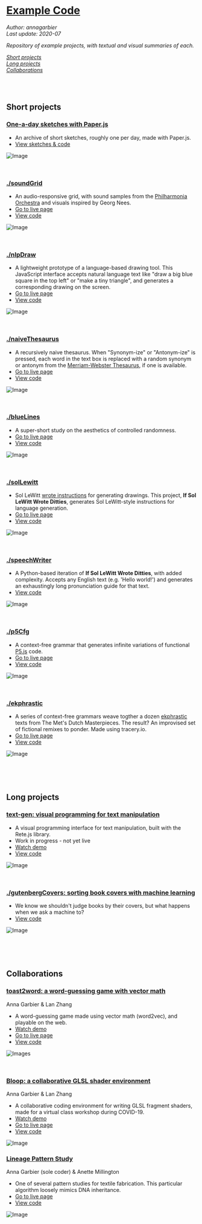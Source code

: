 # [Example Code](https://github.com/annagarbier/annagarbier.github.io/tree/master/exampleCode)

*Author: annagarbier*     
*Last update: 2020-07*

*Repository of example projects, with textual and visual summaries of each.*

*<a href="#short-projects">Short projects</a><br>*
*<a href="#long-projects">Long projects</a><br>*
*<a href="#collaborations">Collaborations</a>*

<br>
<br>

<h2 id="short-projects">Short projects</h2>

### [One-a-day sketches with Paper.js](https://github.com/annagarbier/paper)

* An archive of short sketches, roughly one per day, made with Paper.js.
* <a href="https://github.com/annagarbier/paper" target="blank">View sketches & code</a>

![Image](https://annagarbier.github.io/exampleCode/readmeAssets/paper.png)

<br>

### [./soundGrid](https://github.com/annagarbier/annagarbier.github.io/tree/master/exampleCode/soundGrid)

* An audio-responsive grid, with sound samples from the
[Philharmonia Orchestra](https://philharmonia.co.uk/resources/sound-samples/)
and visuals inspired by Georg Nees.
* [Go to live page](https://annagarbier.github.io/exampleCode/soundGrid/)
* [View code](https://github.com/annagarbier/annagarbier.github.io/tree/master/exampleCode/soundGrid)

![Image](https://annagarbier.github.io/exampleCode/soundGrid/sound_grid.png)

<br>

### [./nlpDraw](https://github.com/annagarbier/exampleCode/edit/master/nlpDraw)

* A lightweight prototype of a language-based drawing tool. This JavaScript
interface accepts natural language text like "draw a big blue square in
the top left" or "make a tiny triangle", and generates a corresponding
drawing on the screen.
* [Go to live page](https://annagarbier.github.io/exampleCode/nlpDraw/)
* [View code](https://github.com/annagarbier/exampleCode/edit/master/nlpDraw)

![Image](https://annagarbier.github.io/exampleCode/nlpDraw/nlpDrawImg.png)

<br>

### [./naiveThesaurus](https://github.com/annagarbier/annagarbier.github.io/tree/master/exampleCode/naiveThesaurus)

* A recursively naive thesaurus. When "Synonym-ize" or "Antonym-ize" is
pressed, each word in the text box is replaced with a random synonym
or antonym from the [Merriam-Webster Thesaurus](https://www.dictionaryapi.com/products/api-collegiate-thesaurus),
if one is available.
* [Go to live page](https://annagarbier.github.io/exampleCode/naiveThesaurus/)
* [View code](https://github.com/annagarbier/annagarbier.github.io/tree/master/exampleCode/naiveThesaurus)

![Image](https://annagarbier.github.io/exampleCode/naiveThesaurus/naiveThesaurus.png)

<br>

### [./blueLines](https://github.com/annagarbier/exampleCode/edit/master/blueLines)

* A super-short study on the aesthetics of controlled randomness.
* [Go to live page](https://annagarbier.github.io/exampleCode/blueLines/)
* [View code](https://github.com/annagarbier/exampleCode/edit/master/blueLines)

![Image](https://annagarbier.github.io/exampleCode/blueLines/blueLinesImg.png)

<br>

### [./solLewitt](https://github.com/annagarbier/exampleCode/edit/master/solLewitt)

* Sol LeWitt [wrote instructions](https://www.google.com/search?q=sol+lewitt+wall+drawing+instructions&rlz=1C5CHFA_enUS807US807&source=lnms&tbm=isch&sa=X&ved=0ahUKEwjk-Py8h_bgAhVCZN8KHZKrBV4Q_AUIDigB&biw=1440&bih=766)
for generating drawings. This project, **If Sol LeWitt Wrote Ditties**, generates
Sol LeWitt-style instructions for language generation.
* [Go to live page](https://annagarbier.github.io/exampleCode/solLewitt/)
* [View code](https://github.com/annagarbier/exampleCode/edit/master/solLewitt)

![Image](https://annagarbier.github.io/exampleCode/solLewitt/solLewittImg.png)

<br>

### [./speechWriter](https://github.com/annagarbier/annagarbier.github.io/tree/master/exampleCode/speechWriter)

* A Python-based iteration of **If Sol LeWitt Wrote Ditties**, with added complexity.
Accepts any English text (e.g. 'Hello world!') and generates an exhaustingly long pronunciation guide for that text. 
* [View code](https://github.com/annagarbier/annagarbier.github.io/tree/master/exampleCode/speechWriter)

![Image](https://annagarbier.github.io/exampleCode/speechWriter/speech_writer.png)

<br>

### [./p5Cfg](https://github.com/annagarbier/annagarbier.github.io/tree/master/exampleCode/p5Cfg)

* A context-free grammar that generates infinite variations of functional [P5.js](https://p5js.org/) code.
* [Go to live page](https://annagarbier.github.io/exampleCode/p5Cfg/)
* [View code](https://github.com/annagarbier/annagarbier.github.io/tree/master/exampleCode/p5Cfg)

![Image](https://annagarbier.github.io/exampleCode/p5Cfg/example_ten.png)

<br>

### [./ekphrastic](https://github.com/annagarbier/annagarbier.github.io/tree/master/exampleCode/ekphrastic)

* A series of context-free grammars weave togther a dozen [ekphrastic](https://en.wikipedia.org/wiki/Ekphrasis) texts
from The Met's Dutch Masterpieces. The result? An improvised set of fictional
remixes to ponder. Made using tracery.io.
* [Go to live page](https://annagarbier.github.io/exampleCode/ekphrastic/)
* [View code](https://github.com/annagarbier/annagarbier.github.io/tree/master/exampleCode/ekphrastic)

![Image](https://annagarbier.github.io/exampleCode/ekphrastic/ekphrastic.png)

<br>
<br>
<br>

<h2 id="long-projects">Long projects</h2>

### [text-gen: visual programming for text manipulation](https://github.com/annagarbier/text_gen)

* A visual programming interface for text manipulation, built with the Rete.js library.
* Work in progress - not yet live
* [Watch demo](https://annagarbier.com/Text-Playground)
* [View code](https://github.com/annagarbier/text_gen)

![Image](https://annagarbier.github.io/exampleCode/readmeAssets/textgen.png)

<br>

### [./gutenbergCovers: sorting book covers with machine learning](https://github.com/annagarbier/annagarbier.github.io/tree/master/exampleCode/gutenbergCovers)

* We know we shouldn't judge books by their covers, but what happens when we ask a machine to?
* [View code](https://github.com/annagarbier/annagarbier.github.io/tree/master/exampleCode/gutenbergCovers)

![Image](https://annagarbier.github.io/exampleCode/readmeAssets/umap.jpg)

<br>
<br>
<br>

<h2 id="collaborations">Collaborations</h2>

### [toast2word: a word-guessing game with vector math](https://github.com/lanzhang76/toast)
Anna Garbier & Lan Zhang
* A word-guessing game made using vector math (word2vec), and playable on the web.
* [Watch demo](https://vimeo.com/435915330)
* [Go to live page](https://toast2word.netlify.app/)
* [View code](https://github.com/lanzhang76/toast)

![Images](https://annagarbier.github.io/exampleCode/readmeAssets/toast.png)

<br>

### [Bloop: a collaborative GLSL shader environment](https://github.com/lanzhang76/bloop_shader_app)
Anna Garbier & Lan Zhang
* A collaborative coding environment for writing GLSL fragment shaders, made for a virtual class workshop during COVID-19.
* [Watch demo](https://vimeo.com/435916448)
* [Go to live page](https://bloopp.herokuapp.com/)
* [View code](https://github.com/lanzhang76/bloop_shader_app)

![Image](https://annagarbier.github.io/exampleCode/readmeAssets/bloop.png)

###  [Lineage Pattern Study](https://github.com/coded-textiles/coded-textiles.github.io/tree/master/sketches/color_04)
Anna Garbier (sole coder) & Anette Millington
* One of several pattern studies for textile fabrication. This particular algorithm loosely mimics DNA inheritance.
* [Go to live page](https://coded-textiles.github.io/sketches/color_04/)
* [View code](https://github.com/coded-textiles/coded-textiles.github.io/tree/master/sketches/color_04)

![Image](https://annagarbier.github.io/exampleCode/readmeAssets/lineage.png)
